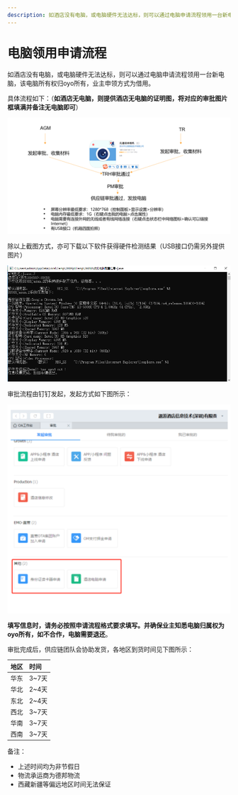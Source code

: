 ```yaml
---
description: 如酒店没有电脑，或电脑硬件无法达标，则可以通过电脑申请流程领用一台新电脑。
---
```


# 电脑领用申请流程

如酒店没有电脑，或电脑硬件无法达标，则可以通过电脑申请流程领用一台新电脑，该电脑所有权归oyo所有，业主申领方式为借用。

具体流程如下：（**如酒店无电脑，则提供酒店无电脑的证明图，将对应的审批图片框填满并备注无电脑即可**）

![&#x5DF2;&#x4E0A;&#x7EBF;&#x9152;&#x5E97;&#x7531;AGM&#x53D1;&#x8D77;&#xFF0C;&#x65B0;&#x9152;&#x5E97;&#x7531;TR&#x53D1;&#x8D77;](../.gitbook/assets/image%20%28217%29.png)

  
除以上截图方式，亦可下载以下软件获得硬件检测结果（USB接口仍需另外提供图片）

![&#x4F7F;&#x7528;&#x914D;&#x7F6E;&#x6536;&#x96C6;&#x5C0F;&#x7A0B;&#x5E8F;&#x9A8C;&#x8BC1;&#x7535;&#x8111;&#x786C;&#x4EF6;&#x7684;&#x622A;&#x56FE;](../.gitbook/assets/image%20%2861%29.png)

审批流程由钉钉发起，发起方式如下图所示：

![&#x9489;&#x9489;&#x7533;&#x8BF7;&#x9152;&#x5E97;&#x7535;&#x8111;](../.gitbook/assets/image%20%28248%29.png)

**填写信息时，请务必按照申请流程格式要求填写。并确保业主知悉电脑归属权为oyo所有，如不合作，电脑需要退还**。

审批完成后，供应链团队会协助发货，各地区到货时间见下图所示：

| 地区 | 时间 |
| :--- | :--- |
| 华东 | 3~7天 |
| 华北 | 2~4天 |
| 东北 | 2~4天 |
| 西北 | 3~7天 |
| 华南 | 3~7天 |
| 西南 | 3~7天 |

备注：

* 上述时间均为非节假日
* 物流承运商为德邦物流
* 西藏新疆等偏远地区时间无法保证

